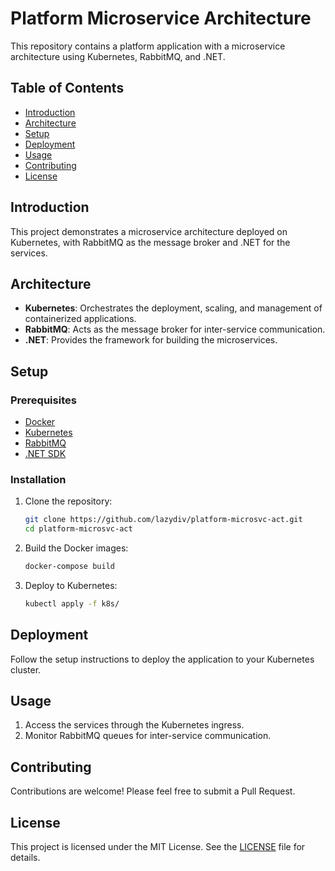# Platform Microservice Architecture

This repository contains a platform application with a microservice architecture using Kubernetes, RabbitMQ, and .NET.

## Table of Contents

- [Introduction](#introduction)
- [Architecture](#architecture)
- [Setup](#setup)
- [Deployment](#deployment)
- [Usage](#usage)
- [Contributing](#contributing)
- [License](#license)

## Introduction

This project demonstrates a microservice architecture deployed on Kubernetes, with RabbitMQ as the message broker and .NET for the services.

## Architecture

- **Kubernetes**: Orchestrates the deployment, scaling, and management of containerized applications.
- **RabbitMQ**: Acts as the message broker for inter-service communication.
- **.NET**: Provides the framework for building the microservices.

## Setup

### Prerequisites

- [Docker](https://www.docker.com/get-started)
- [Kubernetes](https://kubernetes.io/docs/setup/)
- [RabbitMQ](https://www.rabbitmq.com/download.html)
- [.NET SDK](https://dotnet.microsoft.com/download)

### Installation

1. Clone the repository:
    ```sh
    git clone https://github.com/lazydiv/platform-microsvc-act.git
    cd platform-microsvc-act
    ```

2. Build the Docker images:
    ```sh
    docker-compose build
    ```

3. Deploy to Kubernetes:
    ```sh
    kubectl apply -f k8s/
    ```

## Deployment

Follow the setup instructions to deploy the application to your Kubernetes cluster.

## Usage

1. Access the services through the Kubernetes ingress.
2. Monitor RabbitMQ queues for inter-service communication.

## Contributing

Contributions are welcome! Please feel free to submit a Pull Request.

## License

This project is licensed under the MIT License. See the [LICENSE](LICENSE) file for details.
